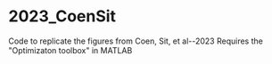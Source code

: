 # 2023_CoenSit
Code to replicate the figures from Coen, Sit, et al--2023
Requires the "Optimizaton toolbox" in MATLAB

